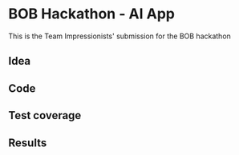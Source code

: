 # BOB Hackathon - AI App

This is the Team Impressionists' submission for the BOB hackathon

## Idea

## Code

## Test coverage

## Results
